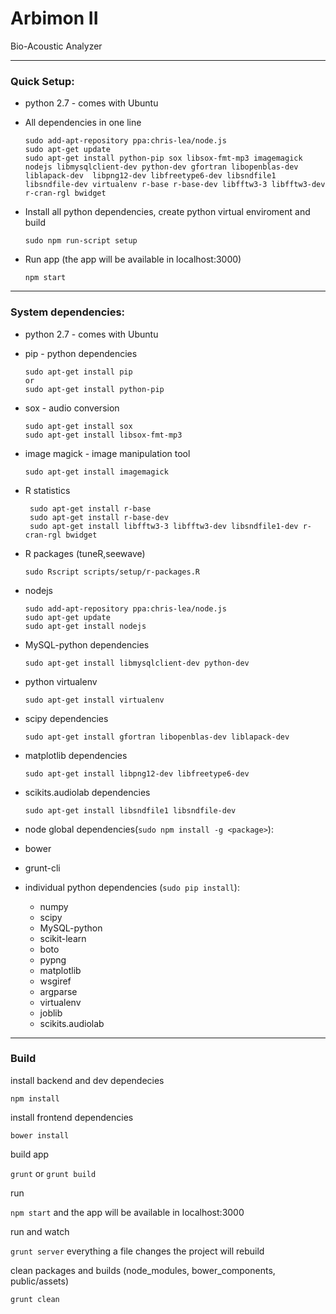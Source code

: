 # Arbimon II
Bio-Acoustic Analyzer

---
### Quick Setup:

 - python 2.7 - comes with Ubuntu
 
 - All dependencies  in one line
   ```
   sudo add-apt-repository ppa:chris-lea/node.js
   sudo apt-get update
   sudo apt-get install python-pip sox libsox-fmt-mp3 imagemagick nodejs libmysqlclient-dev python-dev gfortran libopenblas-dev liblapack-dev  libpng12-dev libfreetype6-dev libsndfile1 libsndfile-dev virtualenv r-base r-base-dev libfftw3-3 libfftw3-dev r-cran-rgl bwidget
   ```
   
 - Install all python dependencies, create python virtual enviroment and build
    ```
    sudo npm run-script setup    
    ```
    
 - Run app (the app will be available in localhost:3000)
    ```
    npm start
    ```

---

### System dependencies:

 - python 2.7 - comes with Ubuntu
 
 - pip - python dependencies
   ```
   sudo apt-get install pip
   or
   sudo apt-get install python-pip
   ```
   
   
 - sox - audio conversion
   ```
   sudo apt-get install sox
   sudo apt-get install libsox-fmt-mp3
   ```


 - image magick - image manipulation tool
   ```
   sudo apt-get install imagemagick
   ```
   
 - R statistics
   ```
    sudo apt-get install r-base
    sudo apt-get install r-base-dev
    sudo apt-get install libfftw3-3 libfftw3-dev libsndfile1-dev r-cran-rgl bwidget
   ```
 - R packages (tuneR,seewave)
   ```
   sudo Rscript scripts/setup/r-packages.R
   ```
   
 - nodejs
   ```
   sudo add-apt-repository ppa:chris-lea/node.js
   sudo apt-get update
   sudo apt-get install nodejs
   ```
   
   
 - MySQL-python dependencies
   ```
   sudo apt-get install libmysqlclient-dev python-dev
   ```
 
 - python virtualenv
   ```
   sudo apt-get install virtualenv
   ```
   
 - scipy dependencies
   ```
   sudo apt-get install gfortran libopenblas-dev liblapack-dev
   ```
   
   
 - matplotlib dependencies
   ```
   sudo apt-get install libpng12-dev libfreetype6-dev
   ```
   
 - scikits.audiolab dependencies
   ```
   sudo apt-get install libsndfile1 libsndfile-dev
   ```
   
 - node global dependencies(`sudo npm install -g <package>`):
  - bower
  - grunt-cli
  

 - individual python dependencies (`sudo pip install`):
    - numpy 
    - scipy
    - MySQL-python 
    - scikit-learn 
    - boto 
    - pypng  
    - matplotlib
    - wsgiref
    - argparse
    - virtualenv
    - joblib
    - scikits.audiolab

---

### Build

install backend and dev dependecies 

`npm install`

install frontend dependencies 

`bower install`

build app

`grunt` or `grunt build`

run

`npm start` and the app will be available in localhost:3000

run and watch

`grunt server` everything a file changes the project will rebuild

clean packages and builds (node_modules, bower_components, public/assets)

`grunt clean` 
